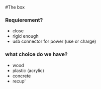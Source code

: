#The box

### Requierement?
* close
* rigid enough
* usb connector for power (use or charge)

### what choice do we have?

* wood
* plastic (acrylic)
* concrete
* recup'
